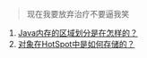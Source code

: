 >现在我要放弃治疗不要逼我笑

1. [Java内存的区域划分是在怎样的？](./Java内存的区域划分是怎样的.md)
2. [对象在HotSpot中是如何存储的？](./对象在HotSpot中是如何存储的.md)